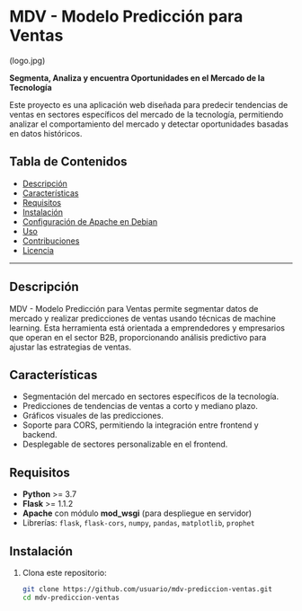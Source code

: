 # MDV - Modelo Predicción para Ventas

(logo.jpg)

**Segmenta, Analiza y encuentra Oportunidades en el Mercado de la Tecnología**

Este proyecto es una aplicación web diseñada para predecir tendencias de ventas en sectores específicos del mercado de la tecnología, permitiendo analizar el comportamiento del mercado y detectar oportunidades basadas en datos históricos.

## Tabla de Contenidos

- [Descripción](#descripción)
- [Características](#características)
- [Requisitos](#requisitos)
- [Instalación](#instalación)
- [Configuración de Apache en Debian](#configuración-de-apache-en-debian)
- [Uso](#uso)
- [Contribuciones](#contribuciones)
- [Licencia](#licencia)

---

## Descripción

MDV - Modelo Predicción para Ventas permite segmentar datos de mercado y realizar predicciones de ventas usando técnicas de machine learning. Esta herramienta está orientada a emprendedores y empresarios que operan en el sector B2B, proporcionando análisis predictivo para ajustar las estrategias de ventas.

## Características

- Segmentación del mercado en sectores específicos de la tecnología.
- Predicciones de tendencias de ventas a corto y mediano plazo.
- Gráficos visuales de las predicciones.
- Soporte para CORS, permitiendo la integración entre frontend y backend.
- Desplegable de sectores personalizable en el frontend.

## Requisitos

- **Python** >= 3.7
- **Flask** >= 1.1.2
- **Apache** con módulo **mod_wsgi** (para despliegue en servidor)
- Librerías: `flask`, `flask-cors`, `numpy`, `pandas`, `matplotlib`, `prophet`

## Instalación

1. Clona este repositorio:
   ```bash
   git clone https://github.com/usuario/mdv-prediccion-ventas.git
   cd mdv-prediccion-ventas
